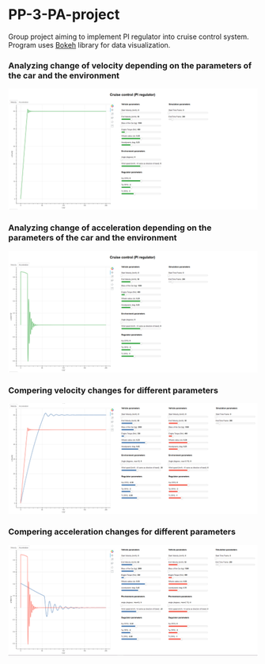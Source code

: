 # PP-3-PA-project
Group project aiming to implement PI regulator into cruise control system. <br>
Program uses [Bokeh](https://bokeh.org/) library for data visualization. 

### Analyzing change of velocity depending on the parameters of the car and the environment 
![app1](screenshots/app1.png)

### Analyzing  change of acceleration depending on the parameters of the car and the environment
![app2](screenshots/app2.png)

### Compering velocity changes for different parameters
![app3](screenshots/app3.png)

### Compering acceleration changes for different parameters
![app4](screenshots/app4.png)